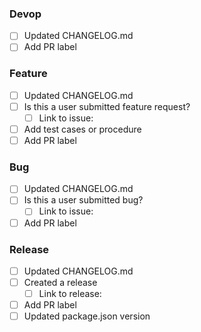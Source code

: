 <!-- NOTE: Remove the parts that's not relevant -->

### Devop

- [ ] Updated CHANGELOG.md
- [ ] Add PR label

### Feature

- [ ] Updated CHANGELOG.md
- [ ] Is this a user submitted feature request?
  - [ ] Link to issue:
- [ ] Add test cases or procedure
- [ ] Add PR label

### Bug

- [ ] Updated CHANGELOG.md
- [ ] Is this a user submitted bug?
  - [ ] Link to issue:
- [ ] Add PR label

### Release

- [ ] Updated CHANGELOG.md
- [ ] Created a release
  - [ ] Link to release:
- [ ] Add PR label
- [ ] Updated package.json version
